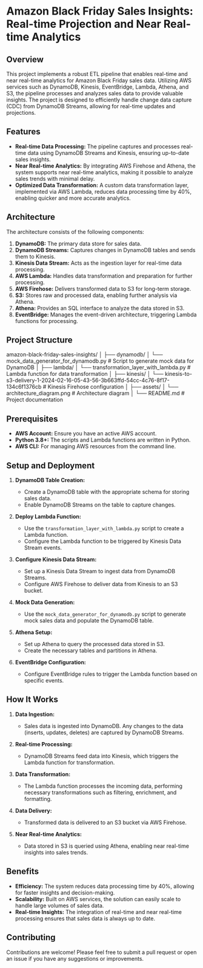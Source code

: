 # Amazon Black Friday Sales Insights: Real-time Projection and Near Real-time Analytics

## Overview

This project implements a robust ETL pipeline that enables real-time and near real-time analytics for Amazon Black Friday sales data. Utilizing AWS services such as DynamoDB, Kinesis, EventBridge, Lambda, Athena, and S3, the pipeline processes and analyzes sales data to provide valuable insights. The project is designed to efficiently handle change data capture (CDC) from DynamoDB Streams, allowing for real-time updates and projections.

## Features

- **Real-time Data Processing:** The pipeline captures and processes real-time data using DynamoDB Streams and Kinesis, ensuring up-to-date sales insights.
- **Near Real-time Analytics:** By integrating AWS Firehose and Athena, the system supports near real-time analytics, making it possible to analyze sales trends with minimal delay.
- **Optimized Data Transformation:** A custom data transformation layer, implemented via AWS Lambda, reduces data processing time by 40%, enabling quicker and more accurate analytics.

## Architecture

The architecture consists of the following components:

1. **DynamoDB:** The primary data store for sales data.
2. **DynamoDB Streams:** Captures changes in DynamoDB tables and sends them to Kinesis.
3. **Kinesis Data Stream:** Acts as the ingestion layer for real-time data processing.
4. **AWS Lambda:** Handles data transformation and preparation for further processing.
5. **AWS Firehose:** Delivers transformed data to S3 for long-term storage.
6. **S3:** Stores raw and processed data, enabling further analysis via Athena.
7. **Athena:** Provides an SQL interface to analyze the data stored in S3.
8. **EventBridge:** Manages the event-driven architecture, triggering Lambda functions for processing.

## Project Structure 
amazon-black-friday-sales-insights/
│
├── dynamodb/
│   └── mock_data_generator_for_dynamodb.py   # Script to generate mock data for DynamoDB
│
├── lambda/
│   └── transformation_layer_with_lambda.py   # Lambda function for data transformation
│
├── kinesis/
│   └── kinesis-to-s3-delivery-1-2024-02-16-05-43-56-3b663ffd-54cc-4c76-8f17-134c6f1376cb # Kinesis Firehose configuration
│
├── assets/
│   └── architecture_diagram.png              # Architecture diagram
│
└── README.md                                 # Project documentation

## Prerequisites

- **AWS Account:** Ensure you have an active AWS account.
- **Python 3.8+:** The scripts and Lambda functions are written in Python.
- **AWS CLI:** For managing AWS resources from the command line.

## Setup and Deployment

1. **DynamoDB Table Creation:**
   - Create a DynamoDB table with the appropriate schema for storing sales data.
   - Enable DynamoDB Streams on the table to capture changes.

2. **Deploy Lambda Function:**
   - Use the `transformation_layer_with_lambda.py` script to create a Lambda function.
   - Configure the Lambda function to be triggered by Kinesis Data Stream events.

3. **Configure Kinesis Data Stream:**
   - Set up a Kinesis Data Stream to ingest data from DynamoDB Streams.
   - Configure AWS Firehose to deliver data from Kinesis to an S3 bucket.

4. **Mock Data Generation:**
   - Use the `mock_data_generator_for_dynamodb.py` script to generate mock sales data and populate the DynamoDB table.

5. **Athena Setup:**
   - Set up Athena to query the processed data stored in S3.
   - Create the necessary tables and partitions in Athena.

6. **EventBridge Configuration:**
   - Configure EventBridge rules to trigger the Lambda function based on specific events.

## How It Works

1. **Data Ingestion:**
   - Sales data is ingested into DynamoDB. Any changes to the data (inserts, updates, deletes) are captured by DynamoDB Streams.

2. **Real-time Processing:**
   - DynamoDB Streams feed data into Kinesis, which triggers the Lambda function for transformation.

3. **Data Transformation:**
   - The Lambda function processes the incoming data, performing necessary transformations such as filtering, enrichment, and formatting.

4. **Data Delivery:**
   - Transformed data is delivered to an S3 bucket via AWS Firehose.

5. **Near Real-time Analytics:**
   - Data stored in S3 is queried using Athena, enabling near real-time insights into sales trends.

## Benefits

- **Efficiency:** The system reduces data processing time by 40%, allowing for faster insights and decision-making.
- **Scalability:** Built on AWS services, the solution can easily scale to handle large volumes of sales data.
- **Real-time Insights:** The integration of real-time and near real-time processing ensures that sales data is always up to date.

## Contributing

Contributions are welcome! Please feel free to submit a pull request or open an issue if you have any suggestions or improvements.
